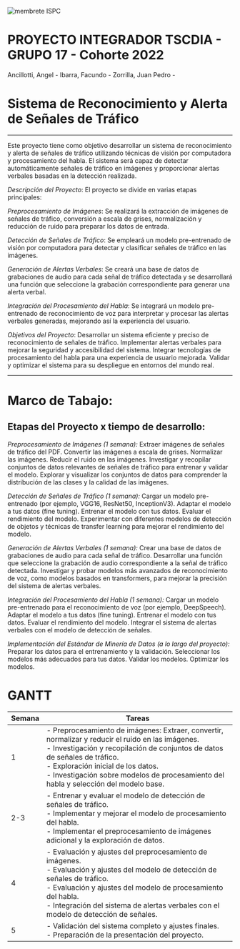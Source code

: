 ![membrete ISPC](https://user-images.githubusercontent.com/107323698/201164371-dc86b2fe-f847-49d3-9cd1-b11cdae1f1d0.PNG)
# PROYECTO INTEGRADOR TSCDIA - GRUPO 17 - Cohorte 2022

Ancillotti, Angel - 
Ibarra, Facundo - 
Zorrilla, Juan Pedro - 



# Sistema de Reconocimiento y Alerta de Señales de Tráfico
---------------------------------------------------------------------------------------------------------------------------------------------------------------------------------------------------------------------------------------------------------------------
Este proyecto tiene como objetivo desarrollar un sistema de reconocimiento y alerta de señales de tráfico utilizando técnicas de visión por computadora y procesamiento del habla. El sistema será capaz de detectar automáticamente señales de tráfico en imágenes y proporcionar alertas verbales basadas en la detección realizada.



*Descripción del Proyecto*:
El proyecto se divide en varias etapas principales:

*Preprocesamiento de Imágenes*: 
Se realizará la extracción de imágenes de señales de tráfico, conversión a escala de grises, normalización y reducción de ruido para preparar los datos de entrada.

*Detección de Señales de Tráfico*: 
Se empleará un modelo pre-entrenado de visión por computadora para detectar y clasificar señales de tráfico en las imágenes.

*Generación de Alertas Verbales*: 
Se creará una base de datos de grabaciones de audio para cada señal de tráfico detectada y se desarrollará una función que seleccione la grabación correspondiente para generar una alerta verbal.

*Integración del Procesamiento del Habla*: 
Se integrará un modelo pre-entrenado de reconocimiento de voz para interpretar y procesar las alertas verbales generadas, mejorando así la experiencia del usuario.

*Objetivos del Proyecto*:
Desarrollar un sistema eficiente y preciso de reconocimiento de señales de tráfico.
Implementar alertas verbales para mejorar la seguridad y accesibilidad del sistema.
Integrar tecnologías de procesamiento del habla para una experiencia de usuario mejorada.
Validar y optimizar el sistema para su despliegue en entornos del mundo real.


--------------------------------------------------------------------------------------------------------------------------------------------------------------------------------------------------------------------------------------------------------------------------

# Marco de Tabajo:


## Etapas del Proyecto x tiempo de desarrollo:

*Preprocesamiento de Imágenes (1 semana):*
Extraer imágenes de señales de tráfico del PDF.
Convertir las imágenes a escala de grises.
Normalizar las imágenes.
Reducir el ruido en las imágenes.
Investigar y recopilar conjuntos de datos relevantes de señales de tráfico para entrenar y validar el modelo.
Explorar y visualizar los conjuntos de datos para comprender la distribución de las clases y la calidad de las imágenes.

*Detección de Señales de Tráfico (1 semana):*
Cargar un modelo pre-entrenado (por ejemplo, VGG16, ResNet50, InceptionV3).
Adaptar el modelo a tus datos (fine tuning).
Entrenar el modelo con tus datos.
Evaluar el rendimiento del modelo.
Experimentar con diferentes modelos de detección de objetos y técnicas de transfer learning para mejorar el rendimiento del modelo.

*Generación de Alertas Verbales (1 semana):*
Crear una base de datos de grabaciones de audio para cada señal de tráfico.
Desarrollar una función que seleccione la grabación de audio correspondiente a la señal de tráfico detectada.
Investigar y probar modelos más avanzados de reconocimiento de voz, como modelos basados en transformers, para mejorar la precisión del sistema de alertas verbales.

*Integración del Procesamiento del Habla (1 semana):*
Cargar un modelo pre-entrenado para el reconocimiento de voz (por ejemplo, DeepSpeech).
Adaptar el modelo a tus datos (fine tuning).
Entrenar el modelo con tus datos.
Evaluar el rendimiento del modelo.
Integrar el sistema de alertas verbales con el modelo de detección de señales.

*Implementación del Estándar de Minería de Datos (a lo largo del proyecto):*
Preparar los datos para el entrenamiento y la validación.
Seleccionar los modelos más adecuados para tus datos.
Validar los modelos.
Optimizar los modelos.




# GANTT

| Semana | Tareas |
|--------|--------|
| 1      | - Preprocesamiento de imágenes: Extraer, convertir, normalizar y reducir el ruido en las imágenes.<br>- Investigación y recopilación de conjuntos de datos de señales de tráfico.<br>- Exploración inicial de los datos.<br>- Investigación sobre modelos de procesamiento del habla y selección del modelo base. |
| 2-3    | - Entrenar y evaluar el modelo de detección de señales de tráfico.<br>- Implementar y mejorar el modelo de procesamiento del habla.<br>- Implementar el preprocesamiento de imágenes adicional y la exploración de datos. |
| 4      | - Evaluación y ajustes del preprocesamiento de imágenes.<br>- Evaluación y ajustes del modelo de detección de señales de tráfico.<br>- Evaluación y ajustes del modelo de procesamiento del habla.<br>- Integración del sistema de alertas verbales con el modelo de detección de señales. |
| 5      | - Validación del sistema completo y ajustes finales.<br>- Preparación de la presentación del proyecto. |

